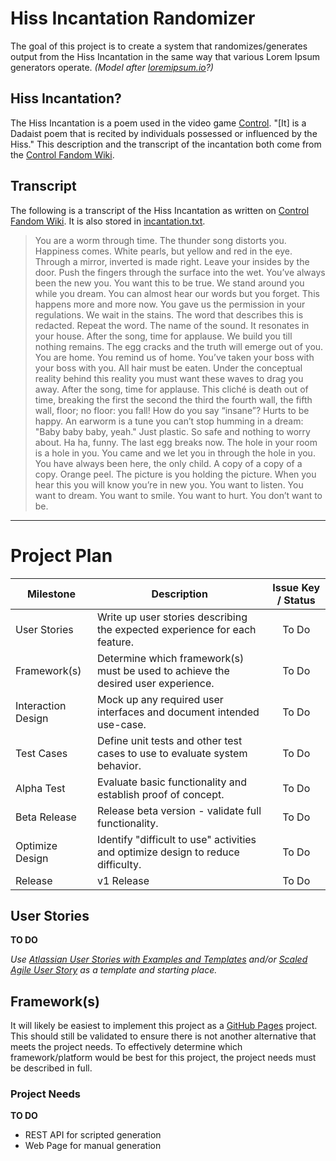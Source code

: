 Hiss Incantation Randomizer
===========================

The goal of this project is to create a system that randomizes/generates output from the Hiss Incantation
in the same way that various Lorem Ipsum generators operate. *(Model after [loremipsum.io]?)*

## Hiss Incantation?
The Hiss Incantation is a poem used in the video game [Control]. 
"[It] is a Dadaist poem that is recited by individuals possessed or influenced by the Hiss." 
This description and the transcript of the incantation both come from the [Control Fandom Wiki].

## Transcript
The following is a transcript of the Hiss Incantation as written on [Control Fandom Wiki]. 
It is also stored in [incantation.txt].
> You are a worm through time.
> The thunder song distorts you.
> Happiness comes.
> White pearls, but yellow and red in the eye.
> Through a mirror, inverted is made right.
> Leave your insides by the door.
> Push the fingers through the surface into the wet.
> You’ve always been the new you.
> You want this to be true.
> We stand around you while you dream.
> You can almost hear our words but you forget.
> This happens more and more now.
> You gave us the permission in your regulations.
> We wait in the stains.
> The word that describes this is redacted.
> Repeat the word.
> The name of the sound.
> It resonates in your house.
> After the song, time for applause.
> We build you till nothing remains.
> The egg cracks and the truth will emerge out of you.
> You are home.
> You remind us of home.
> You’ve taken your boss with your boss with you.
> All hair must be eaten.
> Under the conceptual reality behind this reality you must want these waves to drag you away.
> After the song, time for applause.
> This cliché is death out of time, breaking the first the second the third the fourth wall, the fifth wall, floor; no floor: you fall!
> How do you say “insane”?
> Hurts to be happy.
> An earworm is a tune you can’t stop humming in a dream: "Baby baby baby, yeah."
> Just plastic.
> So safe and nothing to worry about.
> Ha ha, funny.
> The last egg breaks now.
> The hole in your room is a hole in you.
> You came and we let you in through the hole in you.
> You have always been here, the only child.
> A copy of a copy of a copy.
> Orange peel.
> The picture is you holding the picture.
> When you hear this you will know you’re in new you.
> You want to listen.
> You want to dream.
> You want to smile.
> You want to hurt.
> You don’t want to be.

---

# Project Plan
| Milestone      | Description    | Issue Key / Status |
| -------------- | -------------- | :----------------: |
| User Stories   | Write up user stories describing the expected experience for each feature. | To Do |
| Framework(s)   | Determine which framework(s) must be used to achieve the desired user experience. | To Do |
| Interaction Design | Mock up any required user interfaces and document intended use-case. | To Do |
| Test Cases     | Define unit tests and other test cases to use to evaluate system behavior. | To Do |
| Alpha Test     | Evaluate basic functionality and establish proof of concept. | To Do |
| Beta Release   | Release beta version - validate full functionality. | To Do |
| Optimize Design | Identify "difficult to use" activities and optimize design to reduce difficulty. | To Do |
| Release        | v1 Release | To Do |

## User Stories
**TO DO**

*Use [Atlassian User Stories with Examples and Templates] and/or [Scaled Agile User Story] as a template and starting place.*

## Framework(s)
It will likely be easiest to implement this project as a [GitHub Pages] project. This should still 
be validated to ensure there is not another alternative that meets the project needs. To effectively 
determine which framework/platform would be best for this project, the project needs must be described in full.

### Project Needs
**TO DO**
* REST API for scripted generation
* Web Page for manual generation

[Control]: https://controlgame.com/
[Control Fandom Wiki]: https://control.fandom.com/wiki/Hiss_incantation
[incantation.txt]: ./incantation.txt
[GitHub Pages]: https://pages.github.com/
[loremipsum.io]: https://loremipsum.io/
[Atlassian User Stories with Examples and Templates]: https://www.atlassian.com/agile/project-management/user-stories
[Scaled Agile User Story]: https://www.scaledagileframework.com/story/